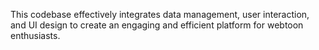 This codebase effectively integrates data management, user interaction, and UI design to create an engaging and efficient platform for webtoon enthusiasts.
